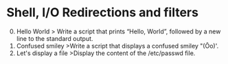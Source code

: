 #  Shell, I/O Redirections and filters
0.  Hello World > Write a script that prints “Hello, World”, followed by a new line to the standard output.
1. Confused smiley >Write a script that displays a confused smiley "(Ôo)'.
2. Let's display a file >Display the content of the /etc/passwd file.

